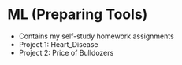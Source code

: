 # ML (Preparing Tools)
* Contains my self-study homework assignments
* Project 1: Heart_Disease
* Project 2: Price of Bulldozers
